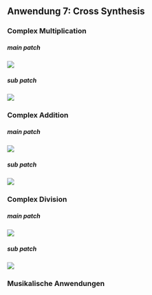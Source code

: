 
## Anwendung 7: Cross Synthesis

### Complex Multiplication

##### main patch

![](k6/complexmain.png)

##### sub patch

![](k6/complex_multi.png)


### Complex Addition

##### main patch
![](k7/additionmain.png)

##### sub patch
![](k7/addition.png)

### Complex Division

##### main patch
![](k7/division_main.png)

##### sub patch
![](k7/division.png)

### Musikalische Anwendungen





